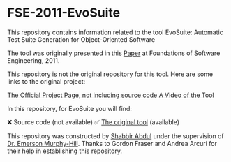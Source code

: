 # FSE-2011-EvoSuite

This repository contains information related to the tool EvoSuite: Automatic Test Suite Generation for Object-Oriented Software

The tool was originally presented in this [Paper](http://dl.acm.org/citation.cfm?doid=2025113.2025179) at Foundations of Software Engineering, 2011.

This repository is not the original repository for this tool. Here are some links to the original project:

[The Official Project Page, not including source code](www.evosuite.org)
[A Video of the Tool](https://youtu.be/KJU6lcR9BUk)

In this repository, for EvoSuite you will find:

:x: Source code (not available)
:white_check_mark: [The original tool](http://www.evosuite.org/files/evosuite-1.0.1.jar) (available) 

This repository was constructed by [Shabbir Abdul](https://github.com/shabbirabdul) under the supervision of [Dr. Emerson Murphy-Hill](https://github.com/CaptainEmerson). Thanks to Gordon Fraser and Andrea Arcuri for their help in establishing this repository.
